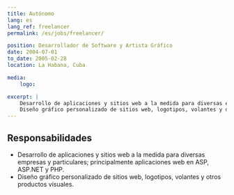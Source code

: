 ```yaml
---
title: Autónomo
lang: es
lang_ref: freelancer
permalink: /es/jobs/freelancer/

position: Desarrollador de Software y Artista Gráfico
date: 2004-07-01
to_date: 2005-02-28
location: La Habana, Cuba

media:
    logo: 

excerpt: |
    Desarrollo de aplicaciones y sitios web a la medida para diversas empresas y particulares; principalmente aplicaciones web en ASP, ASP.NET y PHP.
    Diseño gráfico personalizado de sitios web, logotipos, volantes y otros productos visuales.
---
```


## Responsabilidades

- Desarrollo de aplicaciones y sitios web a la medida para diversas empresas y particulares; principalmente aplicaciones web en ASP, ASP.NET y PHP.
- Diseño gráfico personalizado de sitios web, logotipos, volantes y otros productos visuales.